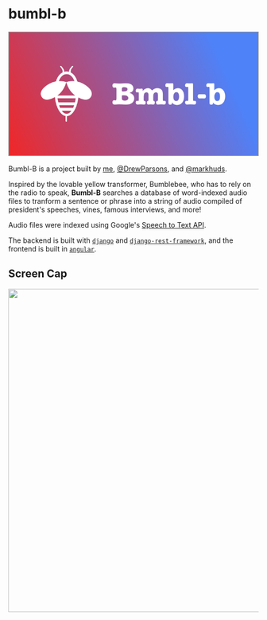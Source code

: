 # bumbl-b
<img src="media/banner.png" width=550 height=250>

Bumbl-B is a project built by [me](https://github.com/cchyung), [@DrewParsons](https://github.com/DrewParsons), and [@markhuds](https://github.com/markhuds).

Inspired by the lovable yellow transformer, Bumblebee, who has to rely on the radio to speak, **Bumbl-B** searches a database of word-indexed audio files to tranform a sentence or phrase into a string of audio compiled of president's speeches, vines, famous interviews, and more!

Audio files were indexed using Google's [Speech to Text API](https://cloud.google.com/speech-to-text/).

The backend is built with [`django`](https://github.com/django/django) and [`django-rest-framework`](https://github.com/encode/django-rest-framework), and the frontend is built in [`angular`](https://github.com/angular/angular).

## Screen Cap
<img src="media/screen-cap.gif" width=1024 height=650>
